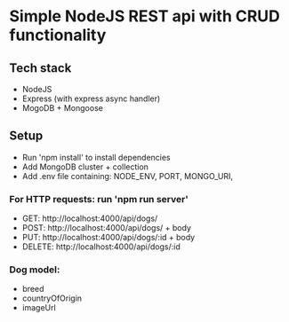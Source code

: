 # Simple NodeJS REST api with CRUD functionality

## Tech stack

- NodeJS
- Express (with express async handler)
- MogoDB + Mongoose

## Setup

- Run 'npm install' to install dependencies
- Add MongoDB cluster + collection
- Add .env file containing: NODE_ENV, PORT, MONGO_URI,

### For HTTP requests: run 'npm run server'

- GET: http://localhost:4000/api/dogs/
- POST: http://localhost:4000/api/dogs/ + body
- PUT: http://localhost:4000/api/dogs/:id + body
- DELETE: http://localhost:4000/api/dogs/:id

### Dog model:

- breed
- countryOfOrigin
- imageUrl
